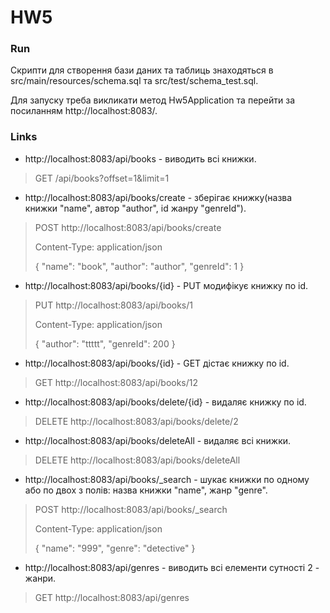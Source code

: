 # HW5
### Run
Скрипти для створення бази даних та таблиць знаходяться в src/main/resources/schema.sql та src/test/schema_test.sql. 

Для запуску треба викликати метод Hw5Application та перейти за посиланням http://localhost:8083/. 

### Links 
* http://localhost:8083/api/books - виводить всі книжки. 

> GET /api/books?offset=1&limit=1
* http://localhost:8083/api/books/create - зберігає книжку(назва книжки "name", автор "author", id жанру "genreId"). 

> POST http://localhost:8083/api/books/create
> 
> Content-Type: application/json
> 
> {
>   "name": "book",
>   "author": "author",
>   "genreId": 1
> }
* http://localhost:8083/api/books/{id} - PUT модифікує книжку по id.

> PUT http://localhost:8083/api/books/1
> 
> Content-Type: application/json
> 
> {
>   "author": "ttttt",
>   "genreId": 200
> }
* http://localhost:8083/api/books/{id} - GET дістає книжку по id. 

> GET http://localhost:8083/api/books/12
* http://localhost:8083/api/books/delete/{id} - видаляє книжку по id.

> DELETE http://localhost:8083/api/books/delete/2
* http://localhost:8083/api/books/deleteAll - видаляє всі книжки. 

> DELETE http://localhost:8083/api/books/deleteAll
* http://localhost:8083/api/books/_search - шукає книжки по одному або по двох з полів: назва книжки "name", жанр "genre". 

> POST http://localhost:8083/api/books/_search
> 
> Content-Type: application/json
> 
> {
>   "name": "999",
>   "genre": "detective"
> }
* http://localhost:8083/api/genres - виводить всі елементи сутності 2 - жанри. 

> GET http://localhost:8083/api/genres
